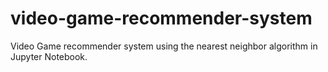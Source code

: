 # video-game-recommender-system
Video Game recommender system using the nearest neighbor algorithm in Jupyter Notebook.
